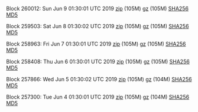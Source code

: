 Block 260012: Sun Jun  9 01:30:01 UTC 2019 [zip](https://files.01coin.io/mainnet/2019-06-09/bootstrap.dat.zip) (105M) [gz](https://files.01coin.io/mainnet/2019-06-09/bootstrap.dat.tar.gz) (105M) [SHA256](https://files.01coin.io/mainnet/2019-06-09/sha256.txt) [MD5](https://files.01coin.io/mainnet/2019-06-09/md5.txt)

Block 259503: Sat Jun  8 01:30:02 UTC 2019 [zip](https://files.01coin.io/mainnet/2019-06-08/bootstrap.dat.zip) (105M) [gz](https://files.01coin.io/mainnet/2019-06-08/bootstrap.dat.tar.gz) (105M) [SHA256](https://files.01coin.io/mainnet/2019-06-08/sha256.txt) [MD5](https://files.01coin.io/mainnet/2019-06-08/md5.txt)

Block 258963: Fri Jun  7 01:30:01 UTC 2019 [zip](https://files.01coin.io/mainnet/2019-06-07/bootstrap.dat.zip) (105M) [gz](https://files.01coin.io/mainnet/2019-06-07/bootstrap.dat.tar.gz) (105M) [SHA256](https://files.01coin.io/mainnet/2019-06-07/sha256.txt) [MD5](https://files.01coin.io/mainnet/2019-06-07/md5.txt)

Block 258408: Thu Jun  6 01:30:01 UTC 2019 [zip](https://files.01coin.io/mainnet/2019-06-06/bootstrap.dat.zip) (105M) [gz](https://files.01coin.io/mainnet/2019-06-06/bootstrap.dat.tar.gz) (105M) [SHA256](https://files.01coin.io/mainnet/2019-06-06/sha256.txt) [MD5](https://files.01coin.io/mainnet/2019-06-06/md5.txt)

Block 257866: Wed Jun  5 01:30:02 UTC 2019 [zip](https://files.01coin.io/mainnet/2019-06-05/bootstrap.dat.zip) (105M) [gz](https://files.01coin.io/mainnet/2019-06-05/bootstrap.dat.tar.gz) (104M) [SHA256](https://files.01coin.io/mainnet/2019-06-05/sha256.txt) [MD5](https://files.01coin.io/mainnet/2019-06-05/md5.txt)

Block 257300: Tue Jun  4 01:30:01 UTC 2019 [zip](https://files.01coin.io/mainnet/2019-06-04/bootstrap.dat.zip) (105M) [gz](https://files.01coin.io/mainnet/2019-06-04/bootstrap.dat.tar.gz) (104M) [SHA256](https://files.01coin.io/mainnet/2019-06-04/sha256.txt) [MD5](https://files.01coin.io/mainnet/2019-06-04/md5.txt)
